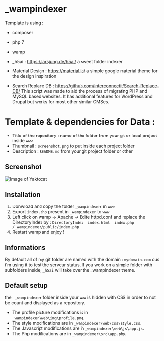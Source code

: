 # _wampindexer
Template is using :

- composer
- php 7
- wamp

- _h5ai : https://larsjung.de/h5ai/ 
a sweet folder indexer 

- Material Design : https://material.io/ 
a simple google material theme for the design inspiration

- Search Replace DB : https://github.com/interconnectit/Search-Replace-DB/
This script was made to aid the process of migrating PHP and MySQL based websites. It has additional features for WordPress and Drupal but works for most other similar CMSes.

# Template & dependencies for Data :
- Title of the repository : name of the folder from your git or local project inside `www`
- Thumbnail : `screenshot.png` to put inside each project folder
- Description : `README.md` from your git project folder or other

## Screenshot
![Image of Yaktocat](http://goomie.fr/img/screen.png)

## Installation
1. Donwload and copy the folder `_wampindexer` in `www`
2. Export `index.php` present in `_wampindexer` to `www`
3. Left click on wamp -> Apache -> Edite httpd.conf and replace the DirectoryIndex by :
`DirectoryIndex  index.html  index.php  /_wampindexer/public/index.php`
4. Restart wamp and enjoy !

## Informations
By default all of my git folder are named with the domain : `mydomain.com` cus i'm using it to test the serveur status.
If you work on a simple folder with subfolders inside; `_h5ai` will take over the _wampindexer theme.

## Default setup
the ` _wampindexer` folder inside your `www` is hidden with CSS in order to not be count and displayed as a repository.
- The profile picture modifications is in `_wampindexer\web\img\profile.png`.
- The style modifications are in `_wampindexer\web\css\style.css`.
- The Javascript modifications are in `_wampindexer\web\js\app.js`.
- The Php modifications are in `_wampindexer\src\app.php`.

